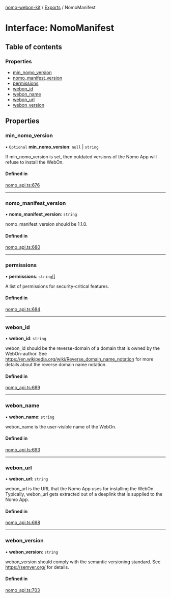 [nomo-webon-kit](../README.md) / [Exports](../modules.md) / NomoManifest

# Interface: NomoManifest

## Table of contents

### Properties

- [min\_nomo\_version](NomoManifest.md#min_nomo_version)
- [nomo\_manifest\_version](NomoManifest.md#nomo_manifest_version)
- [permissions](NomoManifest.md#permissions)
- [webon\_id](NomoManifest.md#webon_id)
- [webon\_name](NomoManifest.md#webon_name)
- [webon\_url](NomoManifest.md#webon_url)
- [webon\_version](NomoManifest.md#webon_version)

## Properties

### min\_nomo\_version

• `Optional` **min\_nomo\_version**: ``null`` \| `string`

If min_nomo_version is set, then outdated versions of the Nomo App will refuse to install the WebOn.

#### Defined in

[nomo_api.ts:676](https://github.com/nomo-app/nomo-webon-kit/blob/927f8ff/nomo-webon-kit/src/nomo_api.ts#L676)

___

### nomo\_manifest\_version

• **nomo\_manifest\_version**: `string`

nomo_manifest_version should be 1.1.0.

#### Defined in

[nomo_api.ts:680](https://github.com/nomo-app/nomo-webon-kit/blob/927f8ff/nomo-webon-kit/src/nomo_api.ts#L680)

___

### permissions

• **permissions**: `string`[]

A list of permissions for security-critical features.

#### Defined in

[nomo_api.ts:684](https://github.com/nomo-app/nomo-webon-kit/blob/927f8ff/nomo-webon-kit/src/nomo_api.ts#L684)

___

### webon\_id

• **webon\_id**: `string`

webon_id should be the reverse-domain of a domain that is owned by the WebOn-author.
See https://en.wikipedia.org/wiki/Reverse_domain_name_notation for more details about the reverse domain name notation.

#### Defined in

[nomo_api.ts:689](https://github.com/nomo-app/nomo-webon-kit/blob/927f8ff/nomo-webon-kit/src/nomo_api.ts#L689)

___

### webon\_name

• **webon\_name**: `string`

webon_name is the user-visible name of the WebOn.

#### Defined in

[nomo_api.ts:693](https://github.com/nomo-app/nomo-webon-kit/blob/927f8ff/nomo-webon-kit/src/nomo_api.ts#L693)

___

### webon\_url

• **webon\_url**: `string`

webon_url is the URL that the Nomo App uses for installing the WebOn.
Typically, webon_url gets extracted out of a deeplink that is supplied to the Nomo App.

#### Defined in

[nomo_api.ts:698](https://github.com/nomo-app/nomo-webon-kit/blob/927f8ff/nomo-webon-kit/src/nomo_api.ts#L698)

___

### webon\_version

• **webon\_version**: `string`

webon_version should comply with the semantic versioning standard.
See https://semver.org/ for details.

#### Defined in

[nomo_api.ts:703](https://github.com/nomo-app/nomo-webon-kit/blob/927f8ff/nomo-webon-kit/src/nomo_api.ts#L703)
